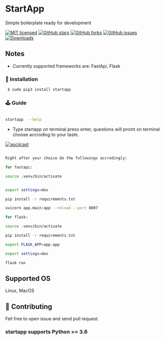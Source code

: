 




# StartApp 

Simple boilerplate ready for development 

[![MIT licensed](https://img.shields.io/github/license/marlin-dev/startapp)](https://raw.githubusercontent.com/marlin-dev/startapp/master/LICENSE)
[![GitHub stars](https://img.shields.io/github/stars/marlin-dev/startapp.svg)](https://github.com/marlin-dev/startapp/stargazers)
[![GitHub forks](https://img.shields.io/github/forks/marlin-dev/startapp.svg)](https://github.com/marlin-dev/startapp/network)
[![GitHub issues](https://img.shields.io/github/issues-raw/marlin-dev/startapp)](https://github.com/marlin-dev/startapp/issues)
[![Downloads](https://pepy.tech/badge/startapp)](https://pepy.tech/project/startapp)


## Notes
- Currently supported  frameworks are:  FastApi, Flask




###  🔨  Installation ###

```sh
 $ sudo pip3 install startapp
```


### 🕹 Guide

```bash

startapp  --help 

```
- Type  startapp  on terminal press enter, questions will promt on terminal choose accroding to your taste.

[![asciicast](https://asciinema.org/a/PuyuQDl1R1OrRkGWU6t5SblHo.svg)](https://asciinema.org/a/PuyuQDl1R1OrRkGWU6t5SblHo)


```bash

Right after your choice do the followings accrodingly: 

for fastapi:

source .venv/bin/activate


export settings=dev

pip install -r requirements.txt 

uvicorn app.main:app --reload --port 8007

for flask:

source .venv/bin/activate

pip install -r requirements.txt

export FLASK_APP=app.app

export settings=dev

flask run

```

## Supported OS
Linux, MacOS

## 🌱 Contributing
Fell free to open issue and send pull request.


### startapp  supports Python >= 3.6
